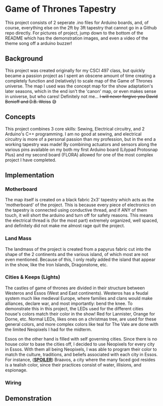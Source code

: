 # Game of Thrones Tapestry 
This project consists of 2 seperate .ino files for Arduino boards, and, of course, everything else on the 2ft by 3ft tapestry that cannot go in a Github repo directly. For pictures of project, jump down to the bottom of the README which has the demonstration images, and even a video of the theme song off a arduino buzzer!

## Background

This project was created originally for my CSCI 497 class, but quickly became a passion project as I spent an obscene amount of time creating a completely function and (relatively) to scale map of the Game of Thrones universe. The map I used was the concept map for the show adaptation's later seasons, which in the end isn't the 'canon' map, or even makes sense in universe, but who cares! Definitely not me... ~~I will never forgive you David Benioff and D.B. Weiss~~ 😅

## Concepts

This project combines 3 core skills: Sewing, Electrical circuitry, and 2 Arduino's C++ programming.
I am no good at sewing, and electrical circuitry is more of a personal passion than my profession, but in the end a working tapestry was made! By combining actuators and sensors along the various pins available on my both my first Arduino board (Lilypad Protosnap Plus) and my second board (FLORA) allowed for one of the most complex project I have completed.

## Implementation

### Motherboard
The map itself is created on a black fabric 2x3' tapestry which acts as the 'motherboard' of the project. This is because every piece of electronics on the tapestry is connected using conductive thread, and if ANY of them touch, it will short the arduino and turn off for safety reasons. This means the electrical thread is (for the most part) extremely organized, well spaced, and definitely did not make me almost rage quit the project.

### Land Mass
The landmass of the project is created from a papyrus fabric cut into the shape of the 2 continents and the various island, of which most are not even mentioned. Because of this, I only really added the island that appear in the show, like the Iron Islands, Dragonstone, etc.

### Cities & Keeps (Lights)
The castles of game of thrones are divided in their structure between Westeros and Essos (West and East continents). Westeros has a feudal system much like medieval Europe, where families and clans would make alliances, declare war, and most importantly: bend the knee. To demonstrate this in this project, the LEDs used for the different cities house's colors match their color in the show! Red for Lannister, Orange for Dorne, etc. Normal LEDs, likes ones on a christmas tree, are used for these general colors, and more complex colors like teal for The Vale are done with the limited Neopixels I had for the midterm.  

Essos on the other hand is filled with self governing cities. Since there is no house color to base the cities off, I decided to use Neopixels for every city in Essos. With them all being Neopixels, I was able to program their color to match the culture, traditions, and beliefs associated with each city in Essos. For instance, (<ins>**SPOILER**</ins>) Braavos, a city where the many faced god resides is a tealish color, since their practices consist of water, illisions, and espionage.

### Wiring

## Demonstration

